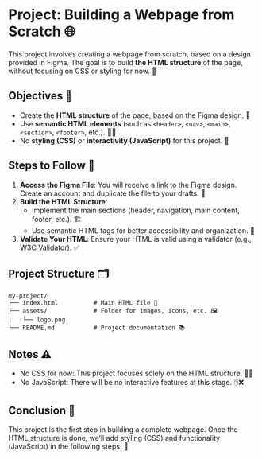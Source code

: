 # Project: Building a Webpage from Scratch 🌐

This project involves creating a webpage from scratch, based on a design provided in Figma. The goal is to build **the HTML structure** of the page, without focusing on CSS or styling for now. 🎨

## Objectives 🎯

- Create the **HTML structure** of the page, based on the Figma design. 📄
- Use **semantic HTML elements** (such as `<header>`, `<nav>`, `<main>`, `<section>`, `<footer>`, etc.). 🧑‍💻
- No **styling (CSS)** or **interactivity (JavaScript)** for this project. 🚫

## Steps to Follow 📝

1. **Access the Figma File**: You will receive a link to the Figma design. Create an account and duplicate the file to your drafts. 📂
2. **Build the HTML Structure**:
   - Implement the main sections (header, navigation, main content, footer, etc.). 🏗️
   - Use semantic HTML tags for better accessibility and organization. 🔑
3. **Validate Your HTML**: Ensure your HTML is valid using a validator (e.g., [W3C Validator](https://validator.w3.org/)). ✅

## Project Structure 🗂️

```plaintext
my-project/
├── index.html          # Main HTML file 📄
├── assets/             # Folder for images, icons, etc. 🖼️
│   └── logo.png
└── README.md           # Project documentation 📚

```

## Notes ⚠️

- No CSS for now: This project focuses solely on the HTML structure. 🎨🚫
- No JavaScript: There will be no interactive features at this stage. 🖱️❌

## Conclusion 🎉
This project is the first step in building a complete webpage. Once the HTML structure is done, we’ll add styling (CSS) and functionality (JavaScript) in the following steps. 🚀